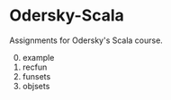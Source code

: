 # Odersky-Scala
Assignments for Odersky's Scala course.

0. example
1. recfun
2. funsets
3. objsets

